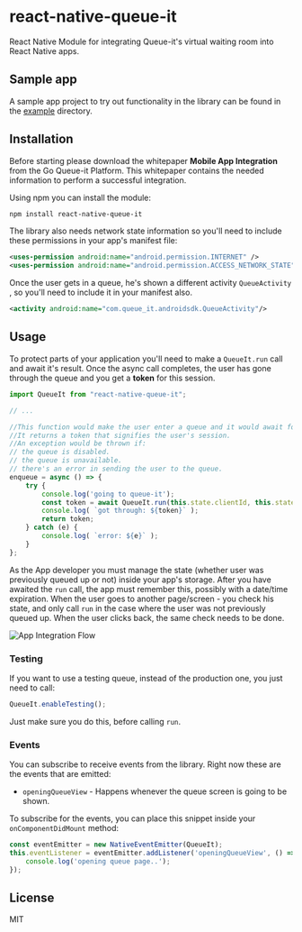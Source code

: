 # react-native-queue-it

React Native Module for integrating Queue-it's virtual waiting room into React Native apps.

## Sample app
A sample app project to try out functionality in the library can be found in the [example](https://github.com/sp0x/react-native-queue-it/tree/master/example) directory.

## Installation
Before starting please download the whitepaper **Mobile App Integration** from the Go Queue-it Platform. This whitepaper contains the needed information to perform a successful integration.

Using npm you can install the module:
``` sh
npm install react-native-queue-it
```

The library also needs network state information so you'll need to include these permissions in your app's manifest file:

``` xml
<uses-permission android:name="android.permission.INTERNET" />
<uses-permission android:name="android.permission.ACCESS_NETWORK_STATE" />
```

Once the user gets in a queue, he's shown a different activity `QueueActivity` , so you'll need to include it in your manifest also.

``` xml
<activity android:name="com.queue_it.androidsdk.QueueActivity"/>
```

## Usage

To protect parts of your application you'll need to make a `QueueIt.run` call and await it's result.
Once the async call completes, the user has gone through the queue and you get a **token** for this session.

``` js
import QueueIt from "react-native-queue-it";

// ...

//This function would make the user enter a queue and it would await for his turn to come.
//It returns a token that signifies the user's session.
//An exception would be thrown if:
// the queue is disabled.
// the queue is unavailable.
// there's an error in sending the user to the queue.
enqueue = async () => {
    try {
        console.log('going to queue-it');
        const token = await QueueIt.run(this.state.clientId, this.state.eventIdOrAlias);
        console.log( `got through: ${token}` );
        return token;
    } catch (e) {
        console.log( `error: ${e}` );
    }
};
```
As the App developer you must manage the state (whether user was previously queued up or not) inside your app's storage. After you have awaited the `run` call, the app must remember this, possibly with a date/time expiration. When the user goes to another page/screen - you check his state, and only call `run` in the case where the user was not previously queued up. When the user clicks back, the same check needs to be done.

![App Integration Flow](https://github.com/sp0x/react-native-queue-it/blob/master/App%20integration%20flow.PNG "App Integration Flow")

### Testing 

If you want to use a testing queue, instead of the production one, you just need to call:

``` js
QueueIt.enableTesting();
```
Just make sure you do this, before calling `run`.

### Events

You can subscribe to receive events from the library. Right now these are the events that are emitted:

* `openingQueueView` - Happens whenever the queue screen is going to be shown.

To subscribe for the events, you can place this snippet inside your `onComponentDidMount` method:

``` js
const eventEmitter = new NativeEventEmitter(QueueIt);
this.eventListener = eventEmitter.addListener('openingQueueView', () => {
    console.log('opening queue page..');
});
```

## License

MIT
